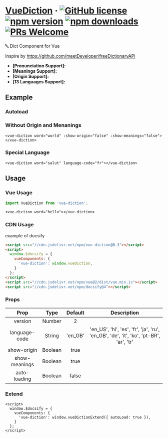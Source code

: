 # [VueDiction](#) &middot; [![GitHub license](https://img.shields.io/badge/license-MIT-blue.svg)](https://github.com/chiaweilee/vue-diction/blob/master/LICENSE) [![npm version](https://img.shields.io/npm/v/vue-diction.svg?style=flat)](https://www.npmjs.com/package/vue-diction) [![npm downloads](https://img.shields.io/npm/dm/vue-diction.svg)](https://npmcharts.com/compare/vue-diction?minimal=true) [![PRs Welcome](https://img.shields.io/badge/PRs-welcome-brightgreen.svg)](#)

🔤 Dict Component for Vue

Inspire by https://github.com/meetDeveloper/freeDictionaryAPI

* **[Pronunciation Support]:**
* **[Meanings Support]:**
* **[Origin Support]:**
* **[13 Languages Support]:**

## Example

<vue-diction word="hello"></vue-diction>

### Autoload

<vue-diction word="world" auto-load></vue-diction>

### Without Origin and Menanings

<vue-diction word="world" :show-origin="false" :show-meanings="false"></vue-diction>

```vue
<vue-diction word="world" :show-origin="false" :show-meanings="false"></vue-diction>
```

### Special Language

<vue-diction word="salut" language-code="fr"></vue-diction>

```vue
<vue-diction word="salut" language-code="fr"></vue-diction>
```

## Usage

### Vue Usage

```js
import VueDiction from 'vue-diction';
```

```vue
<vue-diction word="hello"></vue-diction>
```

### CDN Usage

example of docsify

```html
<script src="//cdn.jsdelivr.net/npm/vue-diction@0.3"></script>
<script>
  window.$docsify = {
    vueComponents: {
      'vue-diction': window.vueDiction,
    }
  };
</script>
<script src="//cdn.jsdelivr.net/npm/vue@2/dist/vue.min.js"></script>
<script src="//cdn.jsdelivr.net/npm/docsify@4"></script>
```

### Props

|Prop|Type|Default|Description|
|:----------:|:----------:|:----------:|:----------:|
|version|Number|2||
|language-code|String|'en_GB'|'en_US', 'hi', 'es', 'fr', 'ja', 'ru', 'en_GB', 'de', 'it', 'ko', 'pt-BR', 'ar', 'tr'|
|show-origin|Boolean|true||
|show-meanings|Boolean|true||
|auto-loading|Boolean|false||

### Extend

```
<script>
  window.$docsify = {
    vueComponents: {
      'vue-diction': window.vueDictionExtend({ autoLoad: true }),
    }
  };
</script>
```